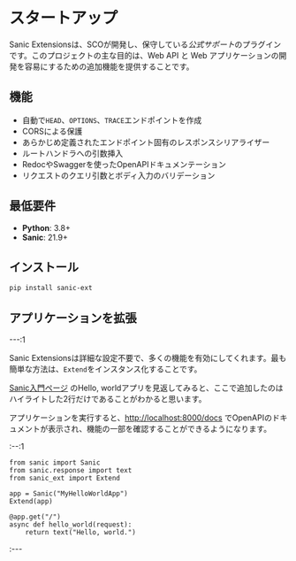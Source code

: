 # スタートアップ

Sanic Extensionsは、SCOが開発し、保守している*公式サポート*のプラグインです。このプロジェクトの主な目的は、Web API と Web アプリケーションの開発を容易にするための追加機能を提供することです。

## 機能

- 自動で`HEAD`、`OPTIONS`、`TRACE`エンドポイントを作成
- CORSによる保護
- あらかじめ定義されたエンドポイント固有のレスポンスシリアライザー
- ルートハンドラへの引数挿入
- RedocやSwaggerを使ったOpenAPIドキュメンテーション
- リクエストのクエリ引数とボディ入力のバリデーション

## 最低要件

- **Python**: 3.8+
- **Sanic**: 21.9+

## インストール

```bash
pip install sanic-ext
```

## アプリケーションを拡張

---:1

Sanic Extensionsは詳細な設定不要で、多くの機能を有効にしてくれます。最も簡単な方法は、`Extend`をインスタンス化することです。

[Sanic入門ページ](../../guide/getting-started.md) のHello, worldアプリを見返してみると、ここで追加したのはハイライトした2行だけであることがわかると思います。

アプリケーションを実行すると、[http://localhost:8000/docs](http://localhost:8000/docs) でOpenAPIのドキュメントが表示され、機能の一部を確認することができるようになります。

:--:1

```python{3,6}
from sanic import Sanic
from sanic.response import text
from sanic_ext import Extend

app = Sanic("MyHelloWorldApp")
Extend(app)

@app.get("/")
async def hello_world(request):
    return text("Hello, world.")
```

:---
